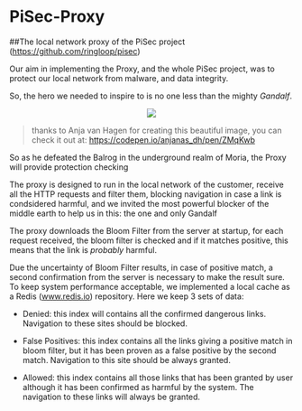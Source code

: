 # PiSec-Proxy

##The local network proxy of the PiSec project (https://github.com/ringloop/pisec) 

Our aim in implementing the Proxy, and the whole PiSec project, was to protect our local network from malware, and data integrity.

So, the hero we needed to inspire to is no one less than the mighty *Gandalf*. 

<p align="center">
  <img src="https://user-images.githubusercontent.com/4531376/189697521-43557602-5a73-48dd-8a74-4a8c4daeda0f.png">
</p>

>thanks to Anja van Hagen for creating this beautiful image, you can check it out at: https://codepen.io/anjanas_dh/pen/ZMqKwb

So as he defeated the Balrog in the underground realm of Moria, the Proxy will provide protection checking 

The proxy is designed to run in the local network of the customer, receive all the HTTP requests and filter them, blocking navigation in case a link is condsidered harmful, and we invited the most powerful blocker of the middle earth to help us in this: the one and only Gandalf 

The proxy downloads the Bloom Filter from the server at startup, for each request received, the bloom filter is checked and if it matches positive, this means that the link is _probably_ harmful. 

Due the uncertainty of Bloom Filter results, in case of positive match, a second confirmation from the server is necessary to make the result sure. 
To keep system performance acceptable, we implemented a local cache as a Redis (www.redis.io) repository. Here we keep 3 sets of data:

- Denied: this index will contains all the confirmed dangerous links. Navigation to these sites should be blocked. 

- False Positives: this index contains all the links giving a positive match in bloom filter, but it has been proven as a false positive by the second match. Navigation to this site should be always granted. 

- Allowed: this index contains all those links that has been granted by user although it has been confirmed as harmful by the system. The navigation to these links will always be granted. 



